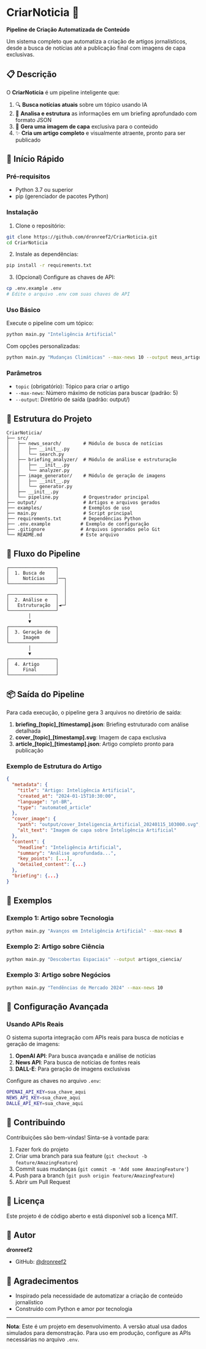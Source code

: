 # CriarNoticia 📰

**Pipeline de Criação Automatizada de Conteúdo**

Um sistema completo que automatiza a criação de artigos jornalísticos, desde a busca de notícias até a publicação final com imagens de capa exclusivas.

## 📋 Descrição

O **CriarNoticia** é um pipeline inteligente que:

1. 🔍 **Busca notícias atuais** sobre um tópico usando IA
2. 📝 **Analisa e estrutura** as informações em um briefing aprofundado com formato JSON
3. 🎨 **Gera uma imagem de capa** exclusiva para o conteúdo
4. ✨ **Cria um artigo completo** e visualmente atraente, pronto para ser publicado

## 🚀 Início Rápido

### Pré-requisitos

- Python 3.7 ou superior
- pip (gerenciador de pacotes Python)

### Instalação

1. Clone o repositório:
```bash
git clone https://github.com/dronreef2/CriarNoticia.git
cd CriarNoticia
```

2. Instale as dependências:
```bash
pip install -r requirements.txt
```

3. (Opcional) Configure as chaves de API:
```bash
cp .env.example .env
# Edite o arquivo .env com suas chaves de API
```

### Uso Básico

Execute o pipeline com um tópico:

```bash
python main.py "Inteligência Artificial"
```

Com opções personalizadas:

```bash
python main.py "Mudanças Climáticas" --max-news 10 --output meus_artigos/
```

### Parâmetros

- `topic` (obrigatório): Tópico para criar o artigo
- `--max-news`: Número máximo de notícias para buscar (padrão: 5)
- `--output`: Diretório de saída (padrão: output/)

## 📁 Estrutura do Projeto

```
CriarNoticia/
├── src/
│   ├── news_search/        # Módulo de busca de notícias
│   │   ├── __init__.py
│   │   └── search.py
│   ├── briefing_analyzer/  # Módulo de análise e estruturação
│   │   ├── __init__.py
│   │   └── analyzer.py
│   ├── image_generator/    # Módulo de geração de imagens
│   │   ├── __init__.py
│   │   └── generator.py
│   ├── __init__.py
│   └── pipeline.py         # Orquestrador principal
├── output/                 # Artigos e arquivos gerados
├── examples/               # Exemplos de uso
├── main.py                 # Script principal
├── requirements.txt        # Dependências Python
├── .env.example           # Exemplo de configuração
├── .gitignore             # Arquivos ignorados pelo Git
└── README.md              # Este arquivo
```

## 🔄 Fluxo do Pipeline

```
┌─────────────────┐
│  1. Busca de    │
│     Notícias    │──┐
└─────────────────┘  │
                     │
┌─────────────────┐  │
│  2. Análise e   │  │
│   Estruturação  │◄─┘
└─────────────────┘
        │
        ▼
┌─────────────────┐
│  3. Geração de  │
│     Imagem      │
└─────────────────┘
        │
        ▼
┌─────────────────┐
│  4. Artigo      │
│     Final       │
└─────────────────┘
```

## 📦 Saída do Pipeline

Para cada execução, o pipeline gera 3 arquivos no diretório de saída:

1. **briefing_[topic]_[timestamp].json**: Briefing estruturado com análise detalhada
2. **cover_[topic]_[timestamp].svg**: Imagem de capa exclusiva
3. **article_[topic]_[timestamp].json**: Artigo completo pronto para publicação

### Exemplo de Estrutura do Artigo

```json
{
  "metadata": {
    "title": "Artigo: Inteligência Artificial",
    "created_at": "2024-01-15T10:30:00",
    "language": "pt-BR",
    "type": "automated_article"
  },
  "cover_image": {
    "path": "output/cover_Inteligencia_Artificial_20240115_103000.svg",
    "alt_text": "Imagem de capa sobre Inteligência Artificial"
  },
  "content": {
    "headline": "Inteligência Artificial",
    "summary": "Análise aprofundada...",
    "key_points": [...],
    "detailed_content": {...}
  },
  "briefing": {...}
}
```

## 🎨 Exemplos

### Exemplo 1: Artigo sobre Tecnologia

```bash
python main.py "Avanços em Inteligência Artificial" --max-news 8
```

### Exemplo 2: Artigo sobre Ciência

```bash
python main.py "Descobertas Espaciais" --output artigos_ciencia/
```

### Exemplo 3: Artigo sobre Negócios

```bash
python main.py "Tendências de Mercado 2024" --max-news 10
```

## 🔧 Configuração Avançada

### Usando APIs Reais

O sistema suporta integração com APIs reais para busca de notícias e geração de imagens:

1. **OpenAI API**: Para busca avançada e análise de notícias
2. **News API**: Para busca de notícias de fontes reais
3. **DALL-E**: Para geração de imagens exclusivas

Configure as chaves no arquivo `.env`:

```bash
OPENAI_API_KEY=sua_chave_aqui
NEWS_API_KEY=sua_chave_aqui
DALLE_API_KEY=sua_chave_aqui
```

## 🤝 Contribuindo

Contribuições são bem-vindas! Sinta-se à vontade para:

1. Fazer fork do projeto
2. Criar uma branch para sua feature (`git checkout -b feature/AmazingFeature`)
3. Commit suas mudanças (`git commit -m 'Add some AmazingFeature'`)
4. Push para a branch (`git push origin feature/AmazingFeature`)
5. Abrir um Pull Request

## 📝 Licença

Este projeto é de código aberto e está disponível sob a licença MIT.

## 👤 Autor

**dronreef2**

- GitHub: [@dronreef2](https://github.com/dronreef2)

## 🙏 Agradecimentos

- Inspirado pela necessidade de automatizar a criação de conteúdo jornalístico
- Construído com Python e amor por tecnologia

---

**Nota**: Este é um projeto em desenvolvimento. A versão atual usa dados simulados para demonstração. Para uso em produção, configure as APIs necessárias no arquivo `.env`.